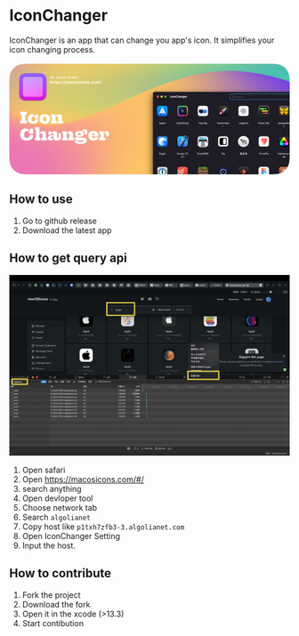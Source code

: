 # IconChanger

IconChanger is an app that can change you app's icon. It simplifies your icon changing process.
<br><br>
![](./Github/Github-Iconchanger.png)

## How to use

1. Go to github release
2. Download the latest app


## How to get query api

![](./Github/Api.png)

1. Open safari
2. Open https://macosicons.com/#/
3. search anything
4. Open devloper tool
5. Choose network tab
6. Search `algolianet`
7. Copy host like `p1txh7zfb3-3.algolianet.com`
8. Open IconChanger Setting
9. Input the host.

## How to contribute

1. Fork the project
2. Download the fork
3. Open it in the xcode (>13.3)
4. Start contibution
